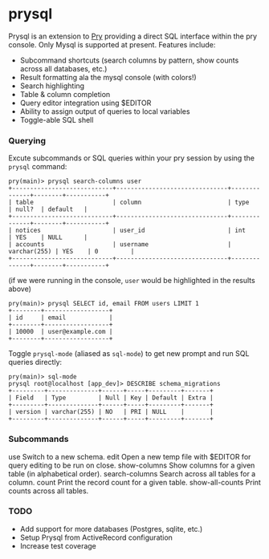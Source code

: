 prysql
======

Prysql is an extension to [Pry](http://github.com/pry/pry) providing a direct SQL interface within
the pry console. Only Mysql is supported at present. Features include:

* Subcommand shortcuts (search columns by pattern, show counts across all databases, etc.)
* Result formatting ala the mysql console (with colors!)
* Search highlighting
* Table & column completion
* Query editor integration using $EDITOR
* Ability to assign output of queries to local variables
* Toggle-able SQL shell

### Querying

Excute subcommands or SQL queries within your pry session by using
the `prysql` command:

    pry(main)> prysql search-columns user
    +----------------------------+-------------------------------+--------------+--------+-----------+
    | table                      | column                        | type         | null?  | default   |
    +----------------------------+-------------------------------+--------------+--------+-----------+
    | notices                    | user_id                       | int          | YES    | NULL      |
    | accounts                   | username                      | varchar(255) | YES    | 0         |
    +----------------------------+-------------------------------+--------------+--------+-----------+

(if we were running in the console, `user` would be highlighted in the results above)

    pry(main)> prysql SELECT id, email FROM users LIMIT 1
    +--------+------------------+
    | id     | email            |
    +--------+------------------+
    | 10000  | user@example.com |
    +--------+------------------+

Toggle `prysql-mode` (aliased as `sql-mode`) to get new prompt and run SQL queries directly:

    pry(main)> sql-mode
    prysql root@localhost [app_dev]> DESCRIBE schema_migrations
    +---------+--------------+------+-----+---------+-------+
    | Field   | Type         | Null | Key | Default | Extra |
    +---------+--------------+------+-----+---------+-------+
    | version | varchar(255) | NO   | PRI | NULL    |       |
    +---------+--------------+------+-----+---------+-------+

### Subcommands
  use              Switch to a new schema.
  edit             Open a new temp file with $EDITOR for query editing to be run on close.
  show-columns     Show columns for a given table (in alphabetical order).
  search-columns   Search across all tables for a column.
  count            Print the record count for a given table.
  show-all-counts  Print counts across all tables.

### TODO
* Add support for more databases (Postgres, sqlite, etc.)
* Setup Prysql from ActiveRecord configuration
* Increase test coverage
